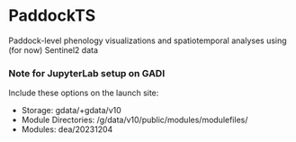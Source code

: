 # PaddockTS

Paddock-level phenology visualizations and spatiotemporal analyses using (for now) Sentinel2 data

### Note for JupyterLab setup on GADI
Include these options on the launch site:
- Storage: gdata/<my project>+gdata/v10
- Module Directories: /g/data/v10/public/modules/modulefiles/
- Modules: dea/20231204



